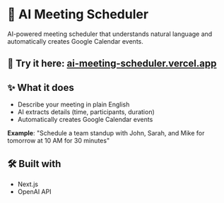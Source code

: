# 🤖 AI Meeting Scheduler

AI-powered meeting scheduler that understands natural language and automatically creates Google Calendar events.

## 🔗 Try it here: [ai-meeting-scheduler.vercel.app](https://ai-meeting-scheduler.vercel.app)

## ✨ What it does

- Describe your meeting in plain English
- AI extracts details (time, participants, duration)
- Automatically creates Google Calendar events

**Example**: "Schedule a team standup with John, Sarah, and Mike for tomorrow at 10 AM for 30 minutes"

## 🛠️ Built with

- Next.js
- OpenAI API
